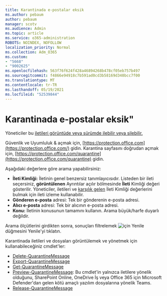 ```yaml
---
title: Karantinada e-postalar eksik
ms.author: pebaum
author: pebaum
manager: scotv
ms.audience: Admin
ms.topic: article
ms.service: o365-administration
ROBOTS: NOINDEX, NOFOLLOW
localization_priority: Normal
ms.collection: Adm_O365
ms.custom:
- "5668"
- "9002625"
ms.openlocfilehash: 563f76f624f428a46894268b478cf05eb757b497
ms.sourcegitcommit: f4866e94918c7b591ad0cd3b58169d340bcc7f00
ms.translationtype: MT
ms.contentlocale: tr-TR
ms.lasthandoff: 05/19/2021
ms.locfileid: "52539844"
---
```

# <a name="missing-emails-in-quarantine"></a>Karantinada e-postalar eksik"

Yöneticiler bu [iletileri görüntüde veya sürümde ilebilir veya silebilir.](/microsoft-365/security/office-365-security/manage-quarantined-messages-and-files)

Güvenlik ve Uyumluluk & açmak için, [https://protection.office.com](https://protection.office.com/) gidin. Karantina sayfasını doğrudan açmak için, [https://protection.office.com/quarantine](https://protection.office.com/quarantine) gidin.  

Aşağıdaki değerlere göre arama yapabilirsiniz:  

- **İleti Kimliği:** İletinin genel benzersiz tanımlayıcısıdır. Listeden bir ileti seçersiniz,  **görüntülenen**  Ayrıntılar açılır bölmesinde  **İleti**  Kimliği değeri gösterilir. Yöneticiler, iletileri ve [karşılık gelen](/microsoft-365/security/office-365-security/message-trace-scc) İleti Kimliği değerlerini bulmak için ileti izleme kullanabilir.
- **Gönderen e-posta** adresi: Tek bir gönderenin e-posta adresi.
- **Alıcı e-posta** adresi: Tek bir alıcının e-posta adresi.
- **Konu:** İletinin konusunun tamamını kullanın. Arama büyük/harfe duyarlı değildir.

Arama ölçütlerini girdikten sonra, sonuçları filtrelemek ![ için Yenile ](/microsoft-365/media/scc-quarantine-refresh.png?view=o365-worldwide)  düğmesini Yenile'yi tıklatın.

Karantinada iletileri ve dosyaları görüntülemek ve yönetmek için kullanabileceğiniz cmdlet'ler:
- [Delete-QuarantineMessage](/powershell/module/exchange/delete-quarantinemessage)
- [Export-QuarantineMessage](/powershell/module/exchange/export-quarantinemessage)
- [Get-QuarantineMessage](/powershell/module/exchange/get-quarantinemessage)
- [Preview-QuarantineMessage](/powershell/module/exchange/preview-quarantinemessage): Bu cmdlet'in yalnızca iletilere yönelik olduğunu, SharePoint Online, OneDrive İş veya Office 365 için Microsoft Defender'dan gelen kötü amaçlı yazılım dosyalarına yönelik Teams.
- [Release-QuarantineMessage](/powershell/module/exchange/release-quarantinemessage)
